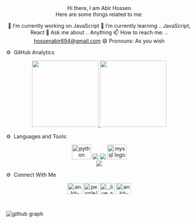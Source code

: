 <div align="center">
   Hi there, I am Abir Hossen
</div>  
<div align="center">
Here are some things related to me:

   🔭 I’m currently working on JavaScript
   🌱 I’m currently learning .. JavaScript, React
   💬 Ask me about .. Anything
   📫 How to reach me: .. hossenabir694@gmail.com
   😄 Pronouns: As you wish  
</div>

⚙️ &nbsp;GitHub Analytics

<p align="center">
<a href="https://github.com/AbirhossenCSE">
  <img height="180em" src="https://github-readme-stats-eight-theta.vercel.app/api?username=AbirhossenCSE&show_icons=true&theme=algolia&include_all_commits=true&count_private=true"/>
  <img height="180em" src="https://github-readme-stats-eight-theta.vercel.app/api/top-langs/?username=AbirhossenCSE&layout=compact&langs_count=8&theme=algolia"/>
</a>
</p>

⚙️ &nbsp;Languages and Tools:

<div align="center">
  <img src="https://cdn.jsdelivr.net/gh/devicons/devicon/icons/python/python-original.svg" height="40" width="52" alt="python logo"  />
  <img src="https://skillicons.dev/icons?i=js,react,mongodb,firebase" />
  <img src="https://skillicons.dev/icons?i=tailwind,css,html" />
  <img src="https://cdn.jsdelivr.net/gh/devicons/devicon/icons/mysql/mysql-original.svg" height="40" width="52" alt="mysql logo"  /> 
</div>

<div align="center">
  <img src="https://skillicons.dev/icons?i=git,figma,netlify" />
</div>


⚙️ &nbsp;Connect With Me
<p align="center">
<a href="https://www.linkedin.com/in/abir-hossain-9a627b257/" target="blank"><img align="center" src="https://raw.githubusercontent.com/rahuldkjain/github-profile-readme-generator/master/src/images/icons/Social/linked-in-alt.svg" alt="ankit-yadav-852259248" height="30" width="40" /></a>
<a href="https://www.facebook.com/abir.mondol.503" target="blank"><img align="center" src="https://raw.githubusercontent.com/rahuldkjain/github-profile-readme-generator/master/src/images/icons/Social/facebook.svg" alt="people/ankit-yadav/pfbid02hzxgnfj8mkw7xckpdfificzdv3f5dmau1hkbwmhewrjpekbc7dkkhd2ver8ttuhvl/?viewas&show_switched_toast=false&show_switched_tooltip=false&is_tour_dismissed=false&is_tour_completed=false&show_podcast_settings=false&show_community_review_changes=false&should_open_composer=false&badge_type=new_member&show_community_rollback_toast=false&show_community_rollback=false&show_follower_visibility_disclosure=false&bypass_exit_warning=true" height="30" width="40" /></a>
<a href="https://www.instagram.com/md.abir_.hossen/" target="blank"><img align="center" src="https://raw.githubusercontent.com/rahuldkjain/github-profile-readme-generator/master/src/images/icons/Social/instagram.svg" alt="_live_ankit" height="30" width="40" /></a>
<a href="https://api.whatsapp.com/send?phone=01727469464" target="blank"><img align="center" src="https://raw.githubusercontent.com/rahuldkjain/github-profile-readme-generator/master/src/images/icons/Social/whatsapp.svg" alt="ankit-yadav-852259248" height="30" width="40" /></a>
</p>


<br>

![github graph](https://github-readme-activity-graph.vercel.app/graph?username=AbirhossenCSE&theme=react-light)
<br>
